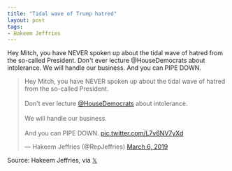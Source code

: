 ```yaml
---
title: "Tidal wave of Trump hatred"
layout: post
tags:
- Hakeem Jeffries
---
```


Hey Mitch, you have NEVER spoken up about the tidal wave of hatred from the so-called President. Don't ever lecture @HouseDemocrats about intolerance. We will handle our business. And you can PIPE DOWN.

<blockquote class="twitter-tweet"><p lang="en" dir="ltr">Hey Mitch, you have NEVER spoken up about the tidal wave of hatred from the so-called President.<br><br>Don't ever lecture <a href="https://twitter.com/HouseDemocrats?ref_src=twsrc%5Etfw">@HouseDemocrats</a> about intolerance. <br><br>We will handle our business.<br><br>And you can PIPE DOWN. <a href="https://t.co/L7v6NV7yXd">pic.twitter.com/L7v6NV7yXd</a></p>&mdash; Hakeem Jeffries (@RepJeffries) <a href="https://twitter.com/RepJeffries/status/1103348921911468032?ref_src=twsrc%5Etfw">March 6, 2019</a></blockquote> <script async src="https://platform.twitter.com/widgets.js" charset="utf-8"></script>

Source: Hakeem Jeffries, via [𝕏](https://x.com)
